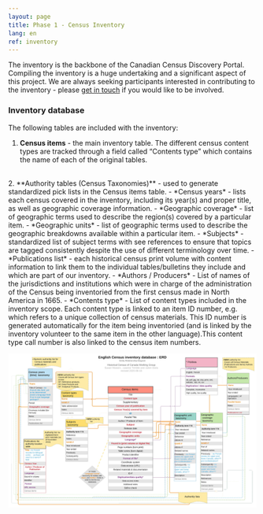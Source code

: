 ```yaml
---
layout: page
title: Phase 1 - Census Inventory
lang: en
ref: inventory
---
```


The inventory is the backbone of the Canadian Census Discovery Portal. Compiling the inventory is a huge undertaking and a significant aspect of this project. We are always seeking participants interested in contributing to the inventory - please [get in touch](https://census-recensement.github.io/en/contact/) if you would like to be involved.

### Inventory database

The following tables are included with the inventory:

1. **Census items** - the main inventory table. The different census content types are tracked through a field called “Contents type” which contains the name of each of the original tables.  
<br />
2. **Authority tables (Census Taxonomies)** - used to generate standardized pick lists in the Census items table.
- *Census years* - lists each census covered in the inventory, including its year(s) and proper title, as well as geographic coverage information.
- *Geographic coverage* - list of geographic terms used to describe the region(s) covered by a particular item.
- *Geographic units* - list of geographic terms used to describe the geographic breakdowns available within a particular item.
- *Subjects* - standardized list of subject terms with see references to ensure that topics are tagged consistently despite the use of different terminology over time.
- *Publications list* - each historical census print volume with content information to link them to the individual tables/bulletins they include and which are part of our inventory.
- *Authors / Producers* - List of names of the jurisdictions and institutions which were in charge of the administration of the Census being inventoried from the first census made in North America in 1665.
- *Contents type* - List of content types included in the inventory scope. Each content type is linked to an item ID number, e.g.  which refers to a unique collection of census materials. This ID number is generated automatically for the item being inventoried (and is linked by the inventory volunteer to the same item in the other language).This content type call number is also linked to the census item numbers.    

[![Census Inventory](/img/census-inventory.png "Census Inventory")](/img/census-inventory.png "Census Inventory")
